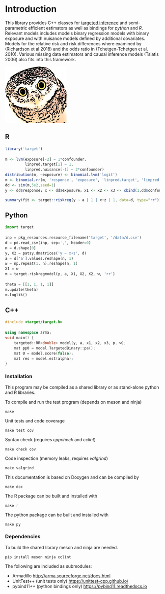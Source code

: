 
# Introduction

This library provides C++ classes for [targeted
inference](doc/targeted.md) and semi-parametric efficient estimators
as well as bindings for *python* and *R*. Relevant models includes
models binary regression models with binary exposure and with nuisance
models defined by additional covariates. Models for the relative risk
and risk differences where examined by (Richardson et al 2018) and the
odds ratio in (Tchetgen-Tchetgen et al. 2010). Various missing data
estimators and causal inference models (Tsiatis 2006) also fits into
this framework.

![](doc/images/targeted.jpg)


## R
```r
library('target')

m <- lvm(exposure[-2] ~ 1*confounder,
         linpred.target[1] ~ 1,
         linpred.nuisance[-1] ~ 2*confounder)
distribution(m, ~exposure) <- binomial.lvm('logit')
m <- binomial.rr(m, 'response', 'exposure', 'linpred.target', 'linpred.nuisance')
dd <- sim(m,5e2,seed=1)
y <- dd$response; x <- dd$exposure; x1 <- x2 <- x3 <- cbind(1,dd$confounder); weights <- rep(1,length(y))
```

```r
summary(fit <- target::riskreg(y ~ a | 1 | x+z | 1, data=d, type="rr"))
```

## Python
```python
import target

inp = pkg_resources.resource_filename('target', '/data/d.csv')
d = pd.read_csv(inp, sep=',', header=0)
n = d.shape[0]
y, X2 = patsy.dmatrices('y ~ x+z', d)
a = d['a'].values.reshape(n, 1)
w = np.repeat(1, n).reshape(n, 1)
X1 = w
m = target.riskregmodel(y, a, X1, X2, X2, w, 'rr')

theta = [[1, 1, 1, 1]]
m.update(theta)
m.loglik()

```

## C++
```cpp
#include <target/target.h>

using namespace arma;
void main() {
	targeted::RR<double> model(y, a, x1, x2, x3, p, w);
	mat pp0 = model.TargetedBinary::pa();
    mat U = model.score(false);
    mat res = model.est(alpha);
}

```

### Installation

This program may be compiled as a shared library or as stand-alone python and R
libraries.


To compile and run the test program (depends on meson and ninja)
```
make
```	

Unit tests and code coverage
```
make test cov
```

Syntax check (requires *cppcheck* and *cclint*) 
```
make check cov
```

Code inspection (memory leaks, requires *valgrind*)
```
make valgrind
```

This documentation is based on Doxygen and can be compiled by
```
make doc
```

The R package can be built and installed with
```
make r
```

The python package can be built and installed with
```
make py
```

### Dependencies

To build the shared library meson and ninja are needed.
```
pip install meson ninja cclint 

```

The following are included as submodules:
* Armadillo <http://arma.sourceforge.net/docs.html>
* UnitTest++ (unit tests only) <https://unittest-cpp.github.io/>
* pybind11++ (python bindings only) <https://pybind11.readthedocs.io>

